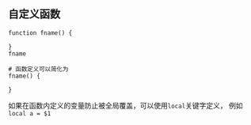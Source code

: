 ## 自定义函数
```shell
function fname() {

}
fname

# 函数定义可以简化为
fname() {

}
```
如果在函数内定义的变量防止被全局覆盖，可以使用`local`关键字定义， 例如`local a = $1`